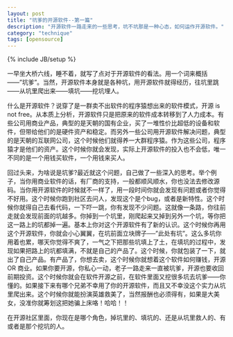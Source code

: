 ```yaml
---
layout: post
title: "坑爹的开源软件--第一篇"
description: "开源软件一路走来的一些思考，坑不坑那是一种心态，如何运作开源软件。"
category: "technique"
tags: [opensource]
---
```

{% include JB/setup %}

一早坐大桥六线，睡不着，就写了点对于开源软件的看法。用一个词来概括——”坑爹”。当然，开源软件本身就是各种坑，用开源软件就得经历，往坑里跳——从坑里爬出来——填坑——挖坑埋人。

什么是开源软件？说穿了是一群卖不出软件的程序猿想出来的软件模式，开源 is not free。从本质上分析，开源软件只是把原来的软件成本转移到了人力成本。有些公司用商业产品，典型的是天朝的国有企业，买了一堆性价比超低的设备和软件，但带给他们的是硬件资产和稳定。而另外一些公司用开源软件解决问题，典型的是天朝的互联网公司，这个时候他们就得养一大群程序猿。作为这些公司，程序猿才是他们的资产。这个时候你就会发现，实际上开源软件的投入也不会低，唯一不同的是一个用钱买软件，一个用钱来买人。

回过头来，为啥说是坑爹?最近就这个问题，自己做了一些深入的思考。举个例子，当你用商业软件的话，有厂商的支持，一般都顺风顺水，你也没法去修改源码。当你用开源软件的时候就不一样了，用一段时间你就会发现有问题或者你觉得不好用。这个时候你跑到社区去问人，发现这个是个bug，或者是新特性。这个时候你就得自己去看代码，一下吓一跳，你有发现不少问题。这就像一条路，你往前走就会发现前面的坑越多。你掉到一个坑里，刚爬起来又掉到另外一个坑，等你把这一路上的坑都掉一遍。基本上你对这个开源软件有了新的认识。这个时候你再用这个开源软件，你就会小心翼翼，在坑前面立块牌子──”此处有坑”。这么多坑你用着也累，哪天你觉得不爽了，一气之下把那些坑填上了土，在填坑的过程中，发现如果把路上的坑都填满，不就是自己的产品了。这个时候，你就包装了一下，就出了自己产品。有产品了，你想去卖，这个时候你就想着这个软件如何赚钱，开源 OR 商业。如果你要开源，你私心一动，老子一路走来一直被坑爹，开源也要收回前期投资。这个时候你就会在软件开源之前，在软件里面又挖很多坑去坑爹——你懂的。如果接下来有哪个兄弟不幸用了你的开源软件，而且又不幸没这个实力从坑里爬出来。这个时候你就能扮演英雄救美了，当然报酬也必须得有，如果是大美女，没准你就筹划这把她骗上床咯！哈哈！！

在开源社区里面，你现在是哪个角色，掉坑里的、填坑的、还是从坑里救人的、有或者是那个挖坑的人。
